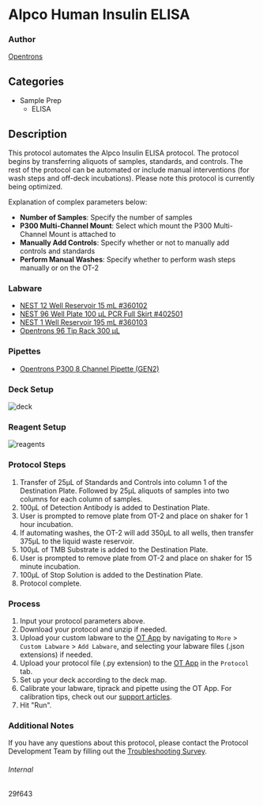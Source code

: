 # Alpco Human Insulin ELISA


### Author
[Opentrons](https://opentrons.com/)


## Categories
* Sample Prep
	* ELISA


## Description
This protocol automates the Alpco Insulin ELISA protocol. The protocol begins by transferring aliquots of samples, standards, and controls. The rest of the protocol can be automated or include manual interventions (for wash steps and off-deck incubations). Please note this protocol is currently being optimized.

Explanation of complex parameters below:
* **Number of Samples**: Specify the number of samples
* **P300 Multi-Channel Mount**: Select which mount the P300 Multi-Channel Mount is attached to
* **Manually Add Controls**: Specify whether or not to manually add controls and standards
* **Perform Manual Washes**: Specify whether to perform wash steps manually or on the OT-2


### Labware
* [NEST 12 Well Reservoir 15 mL #360102](http://www.cell-nest.com/page94?_l=en&product_id=102)
* [NEST 96 Well Plate 100 µL PCR Full Skirt #402501](http://www.cell-nest.com/page94?_l=en&product_id=97&product_category=96)
* [NEST 1 Well Reservoir 195 mL #360103](http://www.cell-nest.com/page94?_l=en&product_id=102)
* [Opentrons 96 Tip Rack 300 µL](https://shop.opentrons.com/collections/opentrons-tips/products/opentrons-300ul-tips)


### Pipettes
* [Opentrons P300 8 Channel Pipette (GEN2)](https://shop.opentrons.com/8-channel-electronic-pipette/)


### Deck Setup
![deck](https://opentrons-protocol-library-website.s3.amazonaws.com/custom-README-images/29f643/deck.png)


### Reagent Setup
![reagents](https://opentrons-protocol-library-website.s3.amazonaws.com/custom-README-images/29f643/reagents.png)


### Protocol Steps
1. Transfer of 25µL of Standards and Controls into column 1 of the Destination Plate. Followed by 25µL aliquots of samples into two columns for each column of samples.
2. 100µL of Detection Antibody is added to Destination Plate.
3. User is prompted to remove plate from OT-2 and place on shaker for 1 hour incubation.
4. If automating washes, the OT-2 will add 350µL to all wells, then transfer 375µL to the liquid waste reservoir.
5. 100µL of TMB Substrate is added to the Destination Plate.
6. User is prompted to remove plate from OT-2 and place on shaker for 15 minute incubation.
7. 100µL of Stop Solution is added to the Destination Plate.
8. Protocol complete.


### Process
1. Input your protocol parameters above.
2. Download your protocol and unzip if needed.
3. Upload your custom labware to the [OT App](https://opentrons.com/ot-app) by navigating to `More` > `Custom Labware` > `Add Labware`, and selecting your labware files (.json extensions) if needed.
4. Upload your protocol file (.py extension) to the [OT App](https://opentrons.com/ot-app) in the `Protocol` tab.
5. Set up your deck according to the deck map.
6. Calibrate your labware, tiprack and pipette using the OT App. For calibration tips, check out our [support articles](https://support.opentrons.com/en/collections/1559720-guide-for-getting-started-with-the-ot-2).
7. Hit "Run".


### Additional Notes
If you have any questions about this protocol, please contact the Protocol Development Team by filling out the [Troubleshooting Survey](https://protocol-troubleshooting.paperform.co/).


###### Internal
29f643
